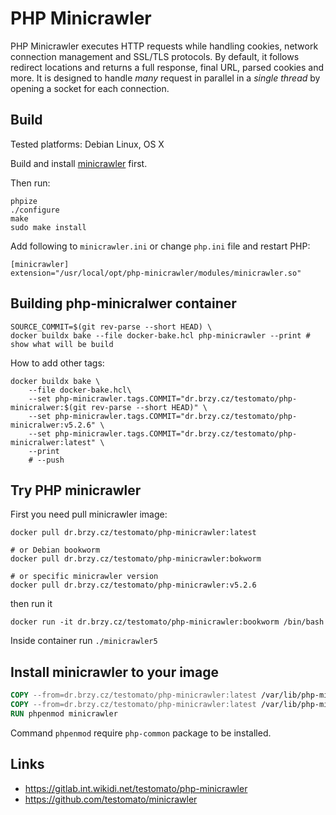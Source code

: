 # PHP Minicrawler

PHP Minicrawler executes HTTP requests while handling cookies, network connection management and SSL/TLS protocols.
By default, it follows redirect locations and returns a full response, final URL, parsed cookies and more.
It is designed to handle *many* request in parallel in a *single thread* by opening a socket for each connection.

## Build

Tested platforms: Debian Linux, OS X

Build and install [minicrawler](https://github.com/testomato/minicrawler) first.

Then run:

```
phpize
./configure
make
sudo make install
```

Add following to `minicrawler.ini` or change `php.ini` file and restart PHP:

```
[minicrawler]
extension="/usr/local/opt/php-minicrawler/modules/minicrawler.so"
```

## Building php-minicralwer container

```shell
SOURCE_COMMIT=$(git rev-parse --short HEAD) \
docker buildx bake --file docker-bake.hcl php-minicrawler --print # show what will be build
```

How to add other tags:

```shell
docker buildx bake \
	--file docker-bake.hcl\
	--set php-minicrawler.tags.COMMIT="dr.brzy.cz/testomato/php-minicralwer:$(git rev-parse --short HEAD)" \
	--set php-minicrawler.tags.COMMIT="dr.brzy.cz/testomato/php-minicralwer:v5.2.6" \
	--set php-minicrawler.tags.COMMIT="dr.brzy.cz/testomato/php-minicralwer:latest" \
	--print
	# --push
```

## Try PHP minicrawler

First you need pull minicrawler image:

```shell
docker pull dr.brzy.cz/testomato/php-minicrawler:latest

# or Debian bookworm
docker pull dr.brzy.cz/testomato/php-minicrawler:bokworm

# or specific minicrawler version
docker pull dr.brzy.cz/testomato/php-minicrawler:v5.2.6
```

then run it

```shell
docker run -it dr.brzy.cz/testomato/php-minicrawler:bookworm /bin/bash
```

Inside container run `./minicrawler5`

## Install minicrawler to your image

```dockerfile
COPY --from=dr.brzy.cz/testomato/php-minicrawler:latest /var/lib/php-minicrawler/usr /usr
COPY --from=dr.brzy.cz/testomato/php-minicrawler:latest /var/lib/php-minicrawler/etc /etc
RUN phpenmod minicrawler
```

Command `phpenmod` require `php-common` package to be installed.

## Links

* https://gitlab.int.wikidi.net/testomato/php-minicrawler
* https://github.com/testomato/minicrawler
